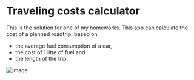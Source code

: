 # Traveling costs calculator

This is the solution for one of my homeworks.
This app can calculate the cost of a planned roadtrip, based on 
- the average fuel consumption of a car,
- the cost of 1 litre of fuel and
- the length of the trip.

![image](https://github.com/fragler01/fragler01.github.io/assets/60200282/780c79d7-51fd-43d8-8b25-427956b66926)
